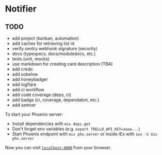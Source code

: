 # Notifier

## TODO

- add project (kanban, automation)
- add cachex for retrieving list id
- verify sentry webhook signature (security)
- docs (typespecs, docs/moduledocs, etc.)
- tests (unit, mocks)
- use markdown for creating card description (TBA)
- add credo
- add sobelow
- add honeybadger
- add logflare
- add ci workflow
- add code coverage (deps, ci)
- add badge (ci, coverage, dependabot, etc.)
- add semver

To start your Phoenix server:

  * Install dependencies with `mix deps.get`
  * Don't forget env variables (e.g. `export TRELLO_API_KEY=aaaa...`)
  * Start Phoenix endpoint with `mix phx.server` or inside IEx with `iex -S mix phx.server`

Now you can visit [`localhost:4000`](http://localhost:4000) from your browser.

